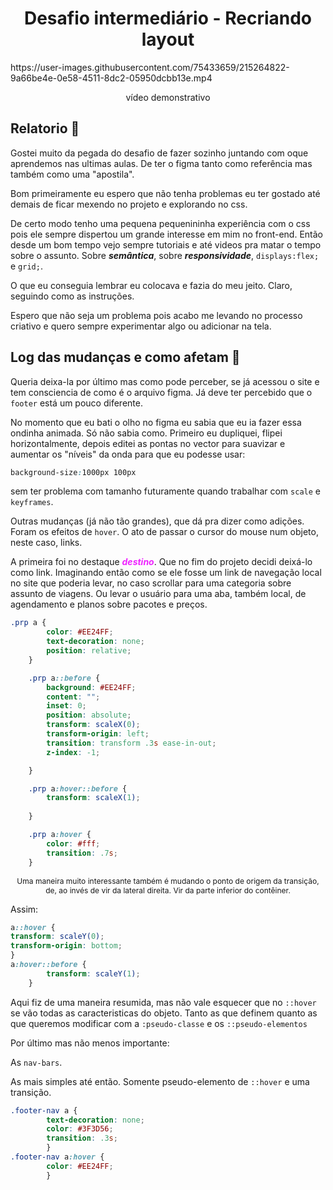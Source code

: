 <h1 align="center"> Desafio intermediário - Recriando layout </h1>
<div class="video">
    https://user-images.githubusercontent.com/75433659/215264822-9a66be4e-0e58-4511-8dc2-05950dcbb13e.mp4
</div>

<div class="section">
    <p align="center">vídeo demonstrativo</p>
</div>

## Relatorio 🚦

Gostei muito da pegada do desafio de fazer sozinho juntando com oque aprendemos nas ultimas aulas. De ter o figma tanto como referência mas também como uma "apostila".

Bom primeiramente eu espero que não tenha problemas eu ter gostado até demais de ficar mexendo no projeto e explorando no css. 

De certo modo tenho uma pequena pequenininha experiência com o css pois ele sempre dispertou um grande interesse em mim no front-end. Então desde um bom tempo vejo sempre tutoriais e até videos pra matar o tempo sobre o assunto. Sobre <span class="span">semântica</span>, sobre <span class="span">responsividade</span>, ```displays:flex;``` e ```grid;```.


O que eu conseguia lembrar eu colocava e fazia do meu jeito. Claro, seguindo como as instruções. 

Espero que não seja um problema pois acabo me levando no processo criativo e quero sempre experimentar algo ou adicionar na tela. 

## Log das mudanças e como afetam 🍵

Queria deixa-la por último mas como pode perceber, se já acessou o site e tem consciencia de como é o arquivo figma. Já deve ter percebido que o ```footer``` está um pouco diferente.

No momento que eu bati o olho no figma eu sabia que eu ia fazer essa ondinha animada. Só não sabia como.
Primeiro eu dupliquei, flipei horizontalmente, depois editei as pontas no vector para suavizar e aumentar os "níveis" da onda para que eu podesse usar:
```css
background-size:1000px 100px
```
sem ter problema com tamanho futuramente quando trabalhar com ```scale``` e ```keyframes```.

Outras mudanças (já não tão grandes), que dá pra dizer como adições.
Foram os efeitos de ```hover```. O ato de passar o cursor do mouse num objeto, neste caso, links.


A primeira foi no destaque <span class="span" id="destino">destino</span>. Que no fim do projeto decidi deixá-lo como link. Imaginando então como se ele fosse um link de navegação local no site que poderia levar, no caso scrollar para uma categoria sobre assunto de viagens. Ou levar o usuário para uma aba, também local, de agendamento e planos sobre pacotes e preços.

```css
.prp a {
        color: #EE24FF;
        text-decoration: none;
        position: relative;
    }

    .prp a::before {
        background: #EE24FF;
        content: "";
        inset: 0;
        position: absolute;
        transform: scaleX(0);
        transform-origin: left;
        transition: transform .3s ease-in-out;
        z-index: -1;

    }

    .prp a:hover::before {
        transform: scaleX(1);
        
    }

    .prp a:hover {
        color: #fff;
        transition: .7s;
    }
```
<p class="p" align="center"> Uma maneira muito interessante também é mudando o ponto de origem da transição, de, ao invés de vir da lateral direita. Vir da parte inferior do contêiner.</p>

Assim:
```css
a::hover {
transform: scaleY(0);
transform-origin: bottom;
}
a:hover::before {
        transform: scaleY(1);  
    }
```
Aqui fiz de uma maneira resumida, mas não vale esquecer que no ```::hover``` se vão todas as caracteristicas do objeto. Tanto as que definem quanto as que queremos modificar com a ```:pseudo-classe``` e os ```::pseudo-elementos```

Por último mas não menos importante:

As ```nav-bars```. 

As mais simples até então. Somente pseudo-elemento de ```::hover``` e uma transição.

```css
.footer-nav a {
        text-decoration: none;
        color: #3F3D56;
        transition: .3s;
        }
.footer-nav a:hover {
        color: #EE24FF;
        }

```

<style>
    .span {
        font-weight: bold;
        font-style: italic;
    }

    #destino{
        color:#EE24FF
    }

    .p{
        font-size:12px
    }
</style>
